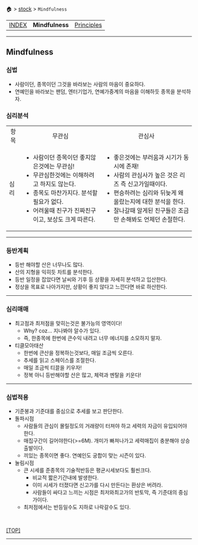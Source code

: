 🏠 > [stock](./) > `Mindfulness`

<table>
  <tr>
    <td><a href="Readme.md">INDEX      </a></td>
    <td><b href="mindfulness.md" >Mindfulness </b></td>
    <td><a href="principles.md"  >Principles  </a></td>
  </tr>
</table>

---
## Mindfulness

### 심법
- 사람이던, 종목이던 그것을 바라보는 사람의 마음이 중요하다.
- 연예인을 바라보는 팬덤, 엔터기업가, 연예가중계의 마음을 이해하듯 종목을 분석하자.

### 심리분석
<table>
  <tr align="center">
    <td>항목 </td>
    <td>무관심</td>
    <td>관심사</td>
  </tr>
  <tr>
    <td>심리</td>
    <td>
      <ul>
        <li> 사람이던 종목이던 좋지않은것에는 무관심!
        <li> 무관심한것에는 이해하려고 하지도 않는다. 
        <li> 종목도 마찬가지다. 분석할 필요가 없다.
        <li> 어려울때 친구가 진짜친구이고, 보상도 크게 따른다.
      </ul>
    </td>
    <td>
      <ul>
        <li> 좋은것에는 부러움과 시기가 동시에 존재!
        <li> 사람의 관심사가 높은 것은 리즈 즉 신고가일때이다.
        <li> 편승하려는 심리와 뒤늦게 왜 올랐는지에 대한 분석을 한다.
        <li> 잘나갈때 알게된 친구들은 조금만 손해봐도 언제던 손절한다.
      </ul>
    </td>
  </tr>
</table>

---
### 등반계획
- 등반 해야할 산은 너무나도 많다.
- 산의 지형을 익히듯 차트를 분석한다.
- 등반 일정을 잡았다면 날씨와 기후 등 상황을 자세히 분석하고 입산한다.
- 정상을 목표로 나아가지만, 상황이 좋지 않다고 느낀다면 바로 하산한다.

---
### 심리매매
- 최고점과 최저점을 맞히는것은 불가능의 영역이다!
  - Why? coz... 지나봐야 알수가 있다.
  - 즉, 한종목에 한번에 큰수익 내려고 너무 에너지를 소모하지 말자.
- 티클모아태산
  - 한번에 큰산을 정복하는것보다, 매일 조금씩 오른다.
  - 추세를 읽고 스페이스를 조절한다.
  - 매일 조금씩 티끌을 키우자!
  - 정복 아니 등반해야할 산은 많고, 체력과 멘탈을 키운다!


---
### 심법적용
- 기준봉과 기준대를 중심으로 추세를 보고 판단한다.
- 돌파시점
  - 사람들의 관심이 몰릴정도의 거래량이 터져야 하고 세력의 자금이 유입되어야 한다. 
  - 매집구간이 길어야한다(>=6M). 개미가 빠져나가고 세력매집이 충분해야 상승출발이다.
  - 끼있는 종목이면 좋다. 연예인도 궁합이 맞는 시즌이 있다. 
- 눌림시점
  - 큰 시세를 준종목의 기술적반등은 평균시세보다도 훨씬크다.
    - 비교적 짧은기간내에 발생한다.
    - 이미 시세가 터졌다면 신고가를 다시 만든다는 환상은 버려라. 
    - 사람들이 싸다고 느끼는 시점은 최저와최고가의 반토막, 즉 기준대의 중심가이다.
  - 최저점에서는 반등일수도 지하로 나락갈수도 있다. 

<br/>

[[TOP]](#mindfulness)

---